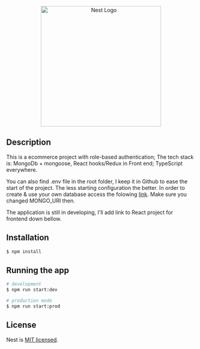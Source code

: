 <p align="center">
  <a href="http://nestjs.com/" target="blank"><img src="https://nestjs.com/img/logo_text.svg" width="320" alt="Nest Logo" /></a>
</p>

[travis-image]: https://api.travis-ci.org/nestjs/nest.svg?branch=master
[travis-url]: https://travis-ci.org/nestjs/nest
[linux-image]: https://img.shields.io/travis/nestjs/nest/master.svg?label=linux
[linux-url]: https://travis-ci.org/nestjs/nest

## Description

This is a ecommerce project with role-based authentication;
The tech stack is: MongoDb + mongoose, React hooks/Redux in Front end;
TypeScript everywhere.

You can also find .env file in the root folder, I keep it in Github to ease the start of the project. The less starting configuration the better. In order to create & use your own database access the folowing [link](https://www.youtube.com/watch?v=KKyag6t98g8). Make sure you changed MONGO_URI then.

The application is still in developing, I'll add link to React project for frontend down bellow.


## Installation

```bash
$ npm install
```

## Running the app

```bash
# development
$ npm run start:dev

# production mode
$ npm run start:prod
```


## License

  Nest is [MIT licensed](LICENSE).
